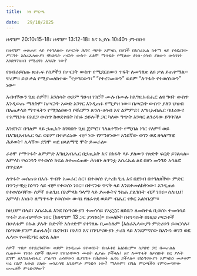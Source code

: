 ```yaml
---
title:  ነፃ ምርጫ

date:   29/10/2025
---
```


ዘዳግም 20:10፣15-18፣ ዘዳግም 13:12-18፣ እና ኢያሱ 10፡40ን ያንብቡ።

`በዘዳግም መጽሐፍ ላይ የተገለጸው የጦርነት ሕግና ጣዖት አምላኪ በሆነች በእስራኤል ከተማ ላይ የተደረገው ሥርዓት እስራኤላውያን ባካሄዱት ጦርነት ውስጥ ፈፅሞ ማጥፋት የሚለው ፅንሰ-ኃሳብ ያለውን ውስንነት እንድንገነዘብ የሚረዳን እንዴት ነው?
`


የዕብራይስጡ ጽሑፍ የሰዎችን በጦርነት ውስጥ የሚደርሰውን ጥፋት ለመግለጽ ልዩ ቃል ይጠቀማል፡- ቼረም። ይህ ቃል የሚያመለክተው “የታገደውን፣” “የተረገመውን” ወይም “ለጥፋት የተወሰነውን” ነው።

አብዛኛውን ጊዜ ሰዎች፣ እንስሳት ወይም ግዑዝ ነገሮች ሙሉ በሙሉ ከእግዚአብሔር ልዩ ግዛት ውስጥ እንዲወጡ ማለትም ከጦርነት አውድ አንፃር እንዲጠፉ የሚያዝ ነው። በጦርነት ውስጥ ያለን ህዝብ በአጠቃላይ ማጥፋትን የሚገልፀውን የቼረምን ጽንሰ-ሀሳብ እና ልምምድ፣ እግዚአብሔር ባህሪውና ተአማኒነቱ በአደጋ ውስጥ ከወደቀበት ከክፉ ኃይሎች ጋር ካለው ግጭት አንጻር ልንረዳው ይገባናል።

እንደገና፣ በዓለም ላይ ኃጢአት ከገባበት ጊዜ ጀምሮ፣ ገለልተኝነት የሚባል ነገር የለም፤ ወይ በእግዚአብሔር ጎራ ወይም በተቃራኒው ብቻ ነው የምንሆነው። አንደኛው ወገን ወደ ዘላለማዊ ሕይወት፣ ሌላኛው ደግሞ ወደ ዘላለማዊ ሞት ይመራል።

ፈፅሞ የማጥፋት ልምምድ እግዚአብሔር በኃጢአት እና በክፋት ላይ ያለውን የጽድቅ ፍርድ ይገልጻል። አምላክ የፍርዱን የተወሰነ ክፍል ለተመረጠው ሕዝቡ ለጥንቷ እስራኤል ልዩ በሆነ መንገድ አሳልፎ ሰጥቷል።

ለጥፋት መሰጠቱ በእሱ ጥብቅ አመራር ስር፣ በተወሰነ የታሪክ ጊዜ እና በደንብ በተገለጸችው ምድር በጥንታዊቷ ከነዓን ላይ ብቻ የተወሰነ ነበር። በትናንቱ ጥናት ላይ እንደተመለከትነው፣ እንዲጠፉ የተወሰነባቸው ሰዎች ሁልጊዜ በአምላክ ዓላማ ላይ ያመፁትና ንስሐ ያልገቡት ብቻ ነበሩ። ስለዚህ፣ አምላክ እነሱን ለማጥፋት የወሰነው ውሳኔ የዘፈቀደ ወይም ብሔር ተኮር አልነበረም።

ከዚህም በላይ፣ እስራኤል እንደ ከነዓናውያን ተመሳሳይ የአኗኗር ዘይቤን ለመከተል ቢወስኑ ተመሳሳይ ጥፋት ይጠብቃቸው ነበር (ከዘዳግም 13 ጋር ያነፃፅሩ)። በመለኮት በተነሳሱት በነዚህ ጦርነቶች በሁለቱም በኩል ያሉት ቡድኖች አስቀድሞ የተገለጹ ቢመስሉም (እስራኤላውያን ምድሪቱን ይወርሳሉ፣ ከነዓናውያንም ይጠፋሉ)፣ በረዓብ፣ በአካን እና በገባዖናውያኑ ታሪክ ላይ እንደምናየው ከአንዱ ወገን ወደ ሌላው የመሸጋገር ዕድል አለ።

`ሰዎች ጥበቃ የተደረገላቸው ወይም እንዲጠፉ የተወሰኑት በዘፈቀደ አልነበረም። ከያህዌ ጋር በመጠለል ሲጠቀሙ የነበሩ ሰዎች በአመፃ የነበራቸውን መብት ሊያጡ ይችላሉ፤ እና ለመጥፋት ከታሰቡት ስር ያሉት ደግሞ ለእግዚአብሔር ሥልጣን ራሳቸውን ቢያስገዙ በሕይወት ሊኖሩ ይችላሉ። የከነዓናውያን አምላክን መቃወም ዛሬ በእኛ አውድ ያለው መንፈሳዊ አንድምታ ምንድን ነው? ማለትም፣ በግል ምርጫችን የምናመጣቸው ውጤቶች ምንድናቸው?`